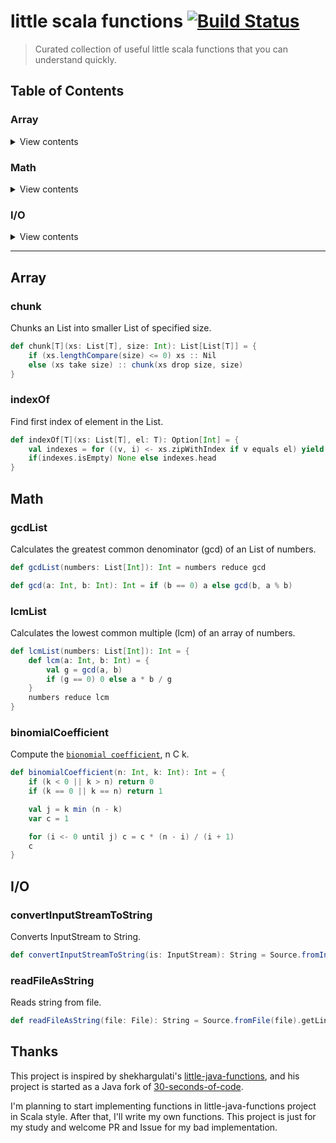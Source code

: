 # little scala functions [![Build Status](https://travis-ci.org/a1p4ca/little-scala-functions.svg?branch=master)](https://travis-ci.org/a1p4ca/little-scala-functions)
> Curated collection of useful little scala functions that you can understand quickly.

## Table of Contents

### Array

<details>
<summary>View contents</summary>

* [`chunk`](#chunk)
* [`indexOf`](#indexof)

</details>

### Math

<details>
<summary>View contents</summary>

* [`gcdList`](#gcdList)
* [`lcmList`](#lcmList)
* [`binomialCoefficient`](#binomialcoefficient)

</details>

### I/O

<details>
<summary>View contents</summary>

* [`convertInputStreamToString`](#convertinputstreamtostring)
* [`readFileAsString`](#readfileasstring)

</details>

---

## Array

### chunk

Chunks an List into smaller List of specified size.

```scala
def chunk[T](xs: List[T], size: Int): List[List[T]] = {
    if (xs.lengthCompare(size) <= 0) xs :: Nil
    else (xs take size) :: chunk(xs drop size, size)
}
```

### indexOf

Find first index of element in the List.

```scala
def indexOf[T](xs: List[T], el: T): Option[Int] = {
    val indexes = for ((v, i) <- xs.zipWithIndex if v equals el) yield Some(i)
    if(indexes.isEmpty) None else indexes.head
}
```

## Math

### gcdList

Calculates the greatest common denominator (gcd) of an List of numbers.

```scala
def gcdList(numbers: List[Int]): Int = numbers reduce gcd

def gcd(a: Int, b: Int): Int = if (b == 0) a else gcd(b, a % b)
```

### lcmList

Calculates the lowest common multiple (lcm) of an array of numbers.

```scala
def lcmList(numbers: List[Int]): Int = {
    def lcm(a: Int, b: Int) = {
        val g = gcd(a, b)
        if (g == 0) 0 else a * b / g
    }
    numbers reduce lcm
}
```

### binomialCoefficient

Compute the [`bionomial coefficient`](https://en.wikipedia.org/wiki/Binomial_coefficient), n C k.

```scala
def binomialCoefficient(n: Int, k: Int): Int = {
    if (k < 0 || k > n) return 0
    if (k == 0 || k == n) return 1

    val j = k min (n - k)
    var c = 1

    for (i <- 0 until j) c = c * (n - i) / (i + 1)
    c
}
```

## I/O

### convertInputStreamToString

Converts InputStream to String.

```scala
def convertInputStreamToString(is: InputStream): String = Source.fromInputStream(is).mkString
```

### readFileAsString

Reads string from file.

```scala
def readFileAsString(file: File): String = Source.fromFile(file).getLines.mkString
```

## Thanks

This project is inspired by shekhargulati's [little-java-functions](https://github.com/shekhargulati/little-java-functions),
and his project is started as a Java fork of [30-seconds-of-code](https://github.com/Chalarangelo/30-seconds-of-code).

I'm planning to start implementing functions in little-java-functions project in Scala style.
After that, I'll write my own functions. This project is just for my study and welcome PR and Issue for my bad implementation.
